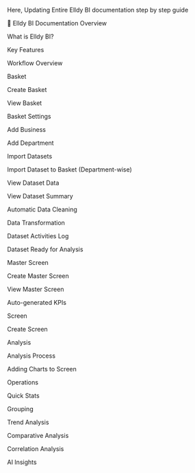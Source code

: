 Here, Updating Entire Elldy BI documentation step by step guide

📘 Elldy BI Documentation
Overview

What is Elldy BI?

Key Features

Workflow Overview

Basket

Create Basket

View Basket

Basket Settings

Add Business

Add Department

Import Datasets

Import Dataset to Basket (Department-wise)

View Dataset Data

View Dataset Summary

Automatic Data Cleaning

Data Transformation

Dataset Activities Log

Dataset Ready for Analysis

Master Screen

Create Master Screen

View Master Screen

Auto-generated KPIs

Screen

Create Screen

Analysis

Analysis Process

Adding Charts to Screen

Operations

Quick Stats

Grouping

Trend Analysis

Comparative Analysis

Correlation Analysis

AI Insights
